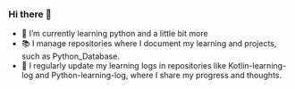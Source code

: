 ### Hi there 👋
- 🌱 I’m currently learning python and a little bit more
- 📚  I manage repositories where I document my learning and projects, such as Python_Database.
- 📝 I regularly update my learning logs in repositories like Kotlin-learning-log and Python-learning-log, where I share my progress and thoughts.
<!--
**NataliaKowal/NataliaKowal** is a ✨ _special_ ✨ repository because its `README.md` (this file) appears on your GitHub profile.

Here are some ideas to get you started:

- 🔭 I’m currently working on ...
- 🌱 I’m currently learning ...
- 👯 I’m looking to collaborate on ...
- 🤔 I’m looking for help with ...
- 💬 Ask me about ...
- 📫 How to reach me: ...
- 😄 Pronouns: ...
- ⚡ Fun fact: ...
-->
